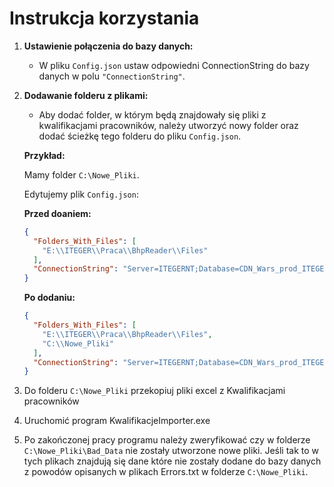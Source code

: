 # Instrukcja korzystania

1. **Ustawienie połączenia do bazy danych:**
   - W pliku `Config.json` ustaw odpowiedni ConnectionString do bazy danych w polu `"ConnectionString"`.

2. **Dodawanie folderu z plikami:**
   - Aby dodać folder, w którym będą znajdowały się pliki z kwalifikacjami pracowników, należy utworzyć nowy folder oraz dodać ścieżkę tego folderu do pliku `Config.json`.
   
   **Przykład:**
   
   Mamy folder `C:\Nowe_Pliki`.

   Edytujemy plik `Config.json`:

   **Przed doaniem:**
   ```json
   {
     "Folders_With_Files": [
       "E:\\ITEGER\\Praca\\BhpReader\\Files"
     ],
     "ConnectionString": "Server=ITEGERNT;Database=CDN_Wars_prod_ITEGER;User Id=sa;Password=cdn;Encrypt=True;TrustServerCertificate=True;"
   }
   ```
    **Po dodaniu:**
   ```json
   {
     "Folders_With_Files": [
       "E:\\ITEGER\\Praca\\BhpReader\\Files",
       "C:\\Nowe_Pliki"
     ],
     "ConnectionString": "Server=ITEGERNT;Database=CDN_Wars_prod_ITEGER;User Id=sa;Password=cdn;Encrypt=True;TrustServerCertificate=True;"
   }
   ```
3. Do folderu `C:\Nowe_Pliki` przekopiuj pliki excel z Kwalifikacjami pracowników
4. Uruchomić program KwalifikacjeImporter.exe
5. Po zakończonej pracy programu należy zweryfikować czy w folderze `C:\Nowe_Pliki\Bad_Data` nie zostały utworzone nowe pliki. Jeśli tak to w tych plikach znajdują się dane które nie zostały dodane do bazy danych z powodów opisanych w plikach Errors.txt w folderze `C:\Nowe_Pliki`.